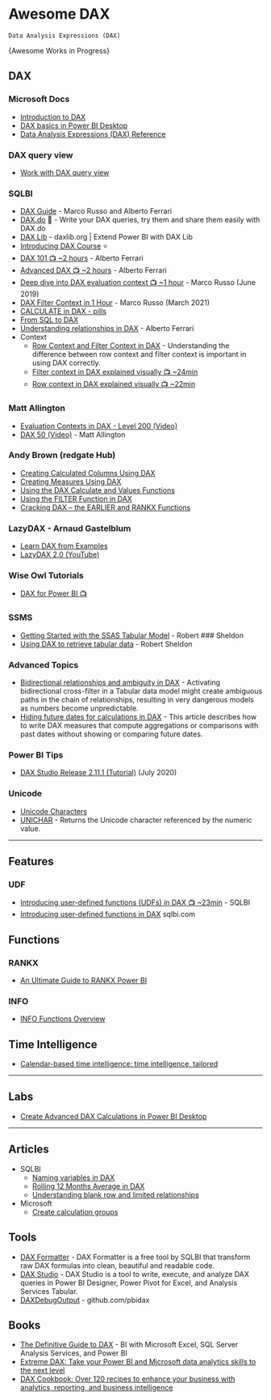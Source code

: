 # Awesome DAX
`Data Analysis Expressions (DAX)`

{Awesome Works in Progress}

## DAX
### Microsoft Docs
* [Introduction to DAX](https://docs.microsoft.com/en-us/power-bi/guided-learning/introductiontodax)
* [DAX basics in Power BI Desktop](https://docs.microsoft.com/en-us/power-bi/desktop-quickstart-learn-dax-basics)
* [Data Analysis Expressions (DAX) Reference](https://docs.microsoft.com/en-us/dax/data-analysis-expressions-dax-reference)

### DAX query view
* [Work with DAX query view](https://learn.microsoft.com/en-us/power-bi/transform-model/dax-query-view)
  
### SQLBI 
* [DAX Guide](https://dax.guide/) - Marco Russo and Alberto Ferrari
* [DAX.do](https://dax.do/) 🔨 - Write your DAX queries, try them and share them easily with DAX.do
* [DAX Lib](https://daxlib.org/) - daxlib.org | Extend Power BI with DAX Lib
* [Introducing DAX Course](https://www.sqlbi.com/p/introducing-dax-video-course/) :star:
* [DAX 101 :tv: ~2 hours](https://www.youtube.com/watch?v=klQAZLr5vxA) - Alberto Ferrari
* [Advanced DAX :tv: ~2 hours](https://www.youtube.com/watch?v=6ncHnWMEdic) - Alberto Ferrari
* [Deep dive into DAX evaluation context :tv: ~1 hour](https://youtu.be/teYwjHkCEm0) - Marco Russo (June 2019)
* [DAX Filter Context in 1 Hour](https://www.youtube.com/watch?v=hZd9EgUR7Do) - Marco Russo (March 2021)
* [CALCULATE in DAX - pills](https://www.youtube.com/watch?v=Tk-7gBt9CDE&list=PLU6II7MW-aiIees6mrPfdjt9c8noi7P66)
* [From SQL to DAX](https://www.sqlbi.com/?s=%22from%20sql%20to%20dax%22&type=post)
* [Understanding relationships in DAX](https://www.sqlbi.com/tv/understanding-relationships-in-power-bi) - Alberto Ferrari
* Context
  - [Row Context and Filter Context in DAX](https://www.sqlbi.com/articles/row-context-and-filter-context-in-dax) - Understanding the difference between row context and filter context is important in using DAX correctly.
  - [Filter context in DAX explained visually 📺 ~24min](https://www.youtube.com/watch?v=L5WR-imfyYI)
  - [Row context in DAX explained visually 📺 ~22min](https://www.youtube.com/watch?v=sEEzx5rO33s)
### Matt Allington
* [Evaluation Contexts in DAX - Level 200 (Video)](https://www.youtube.com/watch?v=1yWLhxYoq88)
* [DAX 50 (Video)](https://exceleratorbi.com.au/my-mdis-presentations) - Matt Allington
### Andy Brown (redgate Hub)
* [Creating Calculated Columns Using DAX](https://www.red-gate.com/simple-talk/sql/bi/creating-calculated-columns-using-dax/)
* [Creating Measures Using DAX](https://www.red-gate.com/simple-talk/sql/bi/creating-measures-using-dax/)
* [Using the DAX Calculate and Values Functions](https://www.red-gate.com/simple-talk/sql/bi/using-the-dax-calculate-and-values-functions/)
* [Using the FILTER Function in DAX](https://www.red-gate.com/simple-talk/sql/bi/using-the-filter-function-in-dax/)
* [Cracking DAX – the EARLIER and RANKX Functions](https://www.red-gate.com/simple-talk/sql/bi/cracking-dax-the-earlier-and-rankx-functions/)
### LazyDAX - Arnaud Gastelblum
* [Learn DAX from Examples](https://github.com/arnaudgastelblum/LazyDAX)
* [LazyDAX 2.0 (YouTube)](https://www.youtube.com/watch?v=cnPDlJqjBYE)
### Wise Owl Tutorials
* [DAX for Power BI :tv:](https://www.youtube.com/playlist?list=PLNIs-AWhQzclPj5BGcckuyrOVqRD-7rIX) 
### SSMS
* [Getting Started with the SSAS Tabular Model](https://www.red-gate.com/simple-talk/sql/reporting-services/getting-started-with-the-ssas-tabular-model-/) - Robert ### Sheldon
* [Using DAX to retrieve tabular data](https://www.red-gate.com/simple-talk/sql/reporting-services/using-dax-to-retrieve-tabular-data) - Robert Sheldon
### Advanced Topics
* [Bidirectional relationships and ambiguity in DAX](https://www.sqlbi.com/articles/bidirectional-relationships-and-ambiguity-in-dax/) - Activating bidirectional cross-filter in a Tabular data model might create ambiguous paths in the chain of relationships, resulting in very dangerous models as numbers become unpredictable. 
* [Hiding future dates for calculations in DAX](https://www.sqlbi.com/articles/hiding-future-dates-for-calculations-in-dax/) - This article describes how to write DAX measures that compute aggregations or comparisons with past dates without showing or comparing future dates.
### Power BI Tips
* [DAX Studio Release 2.11.1 (Tutorial)](https://www.youtube.com/watch?v=944Bc6QkKk4) (July 2020)
### Unicode
* [Unicode Characters](https://www.compart.com/en/unicode/) 
* [UNICHAR](https://docs.microsoft.com/en-us/dax/unichar-function-dax) - Returns the Unicode character referenced by the numeric value.

-----
## Features
### UDF
* [Introducing user-defined functions (UDFs) in DAX 📺 ~23min](https://www.youtube.com/watch?v=60jUmTxpxbw) - SQLBI
* [Introducing user-defined functions in DAX](https://www.sqlbi.com/articles/introducing-user-defined-functions-in-dax/) sqlbi.com

## Functions
### RANKX
* [An Ultimate Guide to RANKX Power BI](https://blog.coupler.io/power-bi-rankx/)
### INFO
* [INFO Functions Overview](https://learn.microsoft.com/en-us/dax/info-functions-dax)

## Time Intelligence
* [Calendar-based time intelligence: time intelligence, tailored](https://powerbi.microsoft.com/en-us/blog/calendar-based-time-intelligence-time-intelligence-tailored-preview/) 
-----

## Labs
* [Create Advanced DAX Calculations in Power BI Desktop](https://microsoftlearning.github.io/PL-300-Microsoft-Power-BI-Data-Analyst/Instructions/Labs/05-create-dax-calculations-in-power-bi-desktop-advanced.html)
-----

## Articles
* SQLBI
  - [Naming variables in DAX](https://www.sqlbi.com/blog/marco/2019/01/15/naming-variables-in-dax/)
  - [Rolling 12 Months Average in DAX](https://www.sqlbi.com/articles/rolling-12-months-average-in-dax/)
  - [Understanding blank row and limited relationships](https://www.sqlbi.com/articles/understanding-blank-row-and-limited-relationships/)
* Microsoft
  - [Create calculation groups](https://learn.microsoft.com/en-us/power-bi/transform-model/calculation-groups)

## Tools
* [DAX Formatter](https://www.sqlbi.com/tools/dax-formatter) - DAX Formatter is a free tool by SQLBI that transform raw DAX formulas into clean, beautiful and readable code.
* [DAX Studio](https://www.sqlbi.com/tools/dax-studio/) - DAX Studio is a tool to write, execute, and analyze DAX queries in Power BI Designer, Power Pivot for Excel, and Analysis Services Tabular.
* [DAXDebugOutput](https://github.com/pbidax/DAXDebugOutput) - github.com/pbidax

## Books
* [The Definitive Guide to DAX](https://amzn.to/2E7kaE5) - BI with Microsoft Excel, SQL Server Analysis Services, and Power BI
* [Extreme DAX: Take your Power BI and Microsoft data analytics skills to the next level](https://www.amazon.com/dp/B09NW319HB)
* [DAX Cookbook: Over 120 recipes to enhance your business with analytics, reporting, and business intelligence](https://www.amazon.com/DAX-Cookbook-analytics-reporting-intelligence-ebook/dp/B085RM7C9J)
